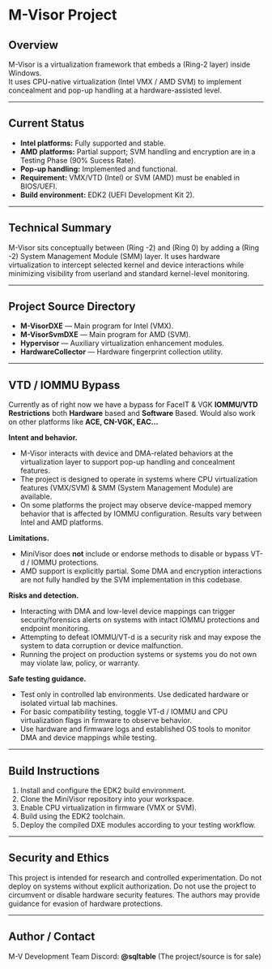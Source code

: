 # M-Visor Project

## Overview
M-Visor is a virtualization framework that embeds a (Ring-2 layer) inside Windows.  
It uses CPU-native virtualization (Intel VMX / AMD SVM) to implement concealment and pop-up handling at a hardware-assisted level.

---

## Current Status
- **Intel platforms:** Fully supported and stable.  
- **AMD platforms:** Partial support; SVM handling and encryption are in a Testing Phase (90% Sucess Rate).  
- **Pop-up handling:** Implemented and functional.  
- **Requirement:** VMX/VTD (Intel) or SVM (AMD) must be enabled in BIOS/UEFI.  
- **Build environment:** EDK2 (UEFI Development Kit 2).

---

## Technical Summary
M-Visor sits conceptually between (Ring -2) and (Ring 0) by adding a (Ring -2) System Management Module (SMM) layer. It uses hardware virtualization to intercept selected kernel and device interactions while minimizing visibility from userland and standard kernel-level monitoring.

---

## Project Source Directory
- **M-VisorDXE** — Main program for Intel (VMX).  
- **M-VisorSvmDXE** — Main program for AMD (SVM).  
- **Hypervisor** — Auxiliary virtualization enhancement modules.  
- **HardwareCollector** — Hardware fingerprint collection utility.

---

## VTD / IOMMU Bypass
Currently as of right now we have a bypass for FaceIT & VGK **IOMMU/VTD Restrictions** both **Hardware** based and **Software** Based.
Would also work on other platforms like **ACE, CN-VGK, EAC...**

**Intent and behavior.**
- M-Visor interacts with device and DMA-related behaviors at the virtualization layer to support pop-up handling and concealment features.
- The project is designed to operate in systems where CPU virtualization features (VMX/SVM) & SMM (System Management Module) are available.
- On some platforms the project may observe device-mapped memory behavior that is affected by IOMMU configuration. Results vary between Intel and AMD platforms.

**Limitations.**
- MiniVisor does **not** include or endorse methods to disable or bypass VT-d / IOMMU protections.
- AMD support is explicitly partial. Some DMA and encryption interactions are not fully handled by the SVM implementation in this codebase.

**Risks and detection.**
- Interacting with DMA and low-level device mappings can trigger security/forensics alerts on systems with intact IOMMU protections and endpoint monitoring.
- Attempting to defeat IOMMU/VT-d is a security risk and may expose the system to data corruption or device malfunction.
- Running the project on production systems or systems you do not own may violate law, policy, or warranty.

**Safe testing guidance.**
- Test only in controlled lab environments. Use dedicated hardware or isolated virtual lab machines.  
- For basic compatibility testing, toggle VT-d / IOMMU and CPU virtualization flags in firmware to observe behavior.
- Use hardware and firmware logs and established OS tools to monitor DMA and device mappings while testing.

---

## Build Instructions
1. Install and configure the EDK2 build environment.  
2. Clone the MiniVisor repository into your workspace.  
3. Enable CPU virtualization in firmware (VMX or SVM).  
4. Build using the EDK2 toolchain.  
5. Deploy the compiled DXE modules according to your testing workflow.

---

## Security and Ethics
This project is intended for research and controlled experimentation. Do not deploy on systems without explicit authorization. Do not use the project to circumvent or disable hardware security features.
The authors may provide guidance for evasion of hardware protections.

---

## Author / Contact
M-V Development Team
Discord: **@sqltable**
(The project/source is for sale)
